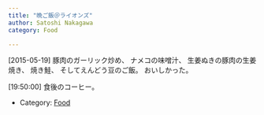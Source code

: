 ```yaml
---
title: "晩ご飯＠ライオンズ"
author: Satoshi Nakagawa
category: Food

---
```


[2015-05-19]  豚肉のガーリック炒め、
ナメコの味噌汁、
生姜ぬきの豚肉の生姜焼き、
焼き鮭、
そしてえんどう豆のご飯。
おいしかった。

 [19:50:00]
食後のコーヒー。

- Category: [Food](/categories.html#Food)

